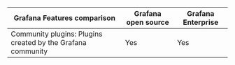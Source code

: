| Grafana Features comparison             | Grafana open source | Grafana Enterprise |
|-----------------------------------------|---------------------|--------------------|
| Community plugins: Plugins created by the Grafana community | Yes | Yes |

